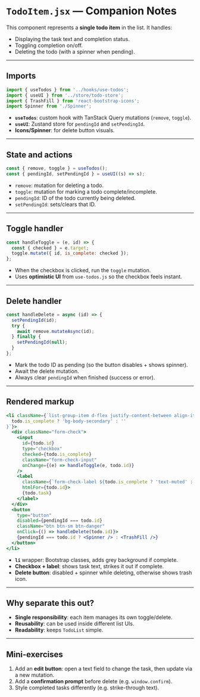 

# `TodoItem.jsx` — Companion Notes

This component represents a **single todo item** in the list. It handles:
- Displaying the task text and completion status.
- Toggling completion on/off.
- Deleting the todo (with a spinner when pending).

---

## Imports
```js
import { useTodos } from '../hooks/use-todos';
import { useUI } from '../store/todo-store';
import { TrashFill } from 'react-bootstrap-icons';
import Spinner from './Spinner';
```
- **`useTodos`**: custom hook with TanStack Query mutations (`remove`, `toggle`).
- **`useUI`**: Zustand store for `pendingId` and `setPendingId`.
- **Icons/Spinner**: for delete button visuals.

---

## State and actions
```js
const { remove, toggle } = useTodos();
const { pendingId, setPendingId } = useUI((s) => s);
```
- `remove`: mutation for deleting a todo.
- `toggle`: mutation for marking a todo complete/incomplete.
- `pendingId`: ID of the todo currently being deleted.
- `setPendingId`: sets/clears that ID.

---

## Toggle handler
```js
const handleToggle = (e, id) => {
  const { checked } = e.target;
  toggle.mutate({ id, is_complete: checked });
};
```
- When the checkbox is clicked, run the `toggle` mutation.
- Uses **optimistic UI** from `use-todos.js` so the checkbox feels instant.

---

## Delete handler
```js
const handleDelete = async (id) => {
  setPendingId(id);
  try {
    await remove.mutateAsync(id);
  } finally {
    setPendingId(null);
  }
};
```
- Mark the todo ID as pending (so the button disables + shows spinner).
- Await the delete mutation.
- Always clear `pendingId` when finished (success or error).

---

## Rendered markup
```jsx
<li className={`list-group-item d-flex justify-content-between align-items-center ${
  todo.is_complete ? 'bg-body-secondary' : ''
}`}>
  <div className="form-check">
    <input
      id={todo.id}
      type="checkbox"
      checked={todo.is_complete}
      className="form-check-input"
      onChange={(e) => handleToggle(e, todo.id)}
    />
    <label
      className={`form-check-label ${todo.is_complete ? 'text-muted' : ''}`}
      htmlFor={todo.id}>
      {todo.task}
    </label>
  </div>
  <button
    type="button"
    disabled={pendingId === todo.id}
    className="btn btn-sm btn-danger"
    onClick={() => handleDelete(todo.id)}>
    {pendingId === todo.id ? <Spinner /> : <TrashFill />}
  </button>
</li>
```
- **`li`** wrapper: Bootstrap classes, adds grey background if complete.
- **Checkbox + label**: shows task text, strikes it out if complete.
- **Delete button**: disabled + spinner while deleting, otherwise shows trash icon.

---

## Why separate this out?
- **Single responsibility**: each item manages its own toggle/delete.
- **Reusability**: can be used inside different list UIs.
- **Readability**: keeps `TodoList` simple.

---

## Mini-exercises
1. Add an **edit button**: open a text field to change the task, then update via a new mutation.
2. Add a **confirmation prompt** before delete (e.g. `window.confirm`).
3. Style completed tasks differently (e.g. strike-through text).